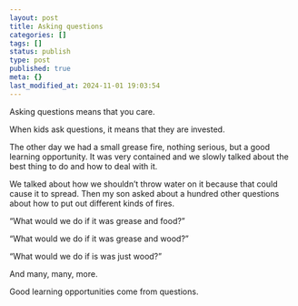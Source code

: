 ```yaml
---
layout: post
title: Asking questions
categories: []
tags: []
status: publish
type: post
published: true
meta: {}
last_modified_at: 2024-11-01 19:03:54
---
```


Asking questions means that you care.

When kids ask questions, it means that they are invested.

The other day we had a small grease fire, nothing serious, but a good learning opportunity. It was very contained and we slowly talked about the best thing to do and how to deal with it.

We talked about how we shouldn’t throw water on it because that could cause it to spread. Then my son asked about a hundred other questions about how to put out different kinds of fires.

“What would we do if it was grease and food?”

“What would we do if it was grease and wood?”

“What would we do if is was just wood?”

And many, many, more.

Good learning opportunities come from questions.
